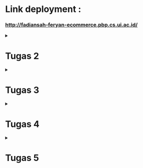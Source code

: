 # Link deployment :

### http://fadiansah-feryan-ecommerce.pbp.cs.ui.ac.id/

<details>
<summary> <h1> Tugas 2 </h1> </summary>

## Pertanyaan 1

### Jelaskan bagaimana cara kamu mengimplementasikan checklist di atas secara step-by-step (bukan hanya sekadar mengikuti tutorial).

Saya pertama menginitialize git repo (tetapi belum disambung dengan repo di github), lalu membuat virtual environment dan menginisialisasi Django project. Saya lalu memenuhi syarat tugas 2 pada bagian - bagian yang berbeda.

## Pertanyaan 2

Buatlah bagan yang berisi request client ke web aplikasi berbasis Django beserta responnya dan jelaskan pada bagan tersebut kaitan antara urls.py, views.py, models.py, dan berkas html

[Bagan](md/images/pbpbagan.png)

## Pertanyaan 3

### Jelaskan fungsi git dalam pengembangan perangkat lunak

Git digunakan untuk melakukan version control dan melihat apa saja yang ditambahkan pada proyek pada timestamp tertentu. Git juga bisa digunakan untuk melakukan rollback ke versi sebelumnya jika ada masalah pada prod.

## Pertanyaan 4

### Menurut Anda, dari semua framework yang ada, mengapa framework Django dijadikan permulaan pembelajaran pengembangan perangkat lunak?

Karena Django pas untuk projek kecil dan memiliki paradigma yang cukup mudah untuk dimengerti.

## Pertanyaan 5

### Mengapa model pada Django disebut sebagai ORM?

Karena model pada Django berfungsi sebagai basis data untuk apa yang akan ditunjukkan kepada end-user dengan template.

</details>

<details>
<summary> <h1> Tugas 3 </h1> </summary>

## Pertanyaan 1

### Jelaskan mengapa kita memerlukan data delivery dalam pengimplementasian sebuah platform?

_Data delivery_ sangat penting dalam implementasi platform untuk memastikan transfer informasi yang akurat dan tepat waktu antara _user_, sistem, dan _service_. Pengiriman data yang efisien juga membuat _user experience_ yang baik dengan memastikan keandalan platform. Tanpa mekanisme pengiriman data yang tepat, fungsi platform bisa terganggu, yang dapat menyebabkan disatisfaksi _user_.

## Pertanyaan 2

### Menurutmu, mana yang lebih baik antara XML dan JSON? Mengapa JSON lebih populer dibandingkan XML?

Saya pribadi lebih menyukai JSON karena dalam pandangan sekilas struktur data dapat dicerna dengan jelas. Saya rasa hal ini juga berpengaruh atas popularitasnya dibanding dengan XML.

## Pertanyaan 3

### Jelaskan fungsi dari method `is_valid()` pada form Django dan mengapa kita membutuhkan method tersebut?

method `is_valid()` dalam form Django digunakan untuk memastikan data dalam field form dapat diterima oleh model yang sudah di deklarasikan. method `is_valid()` diperlukan supaya saat data diberikan ke database tidak ada error yang terjadi.

## Pertanyaan 4

### Mengapa kita membutuhkan `csrf_token` saat membuat form di Django? Apa yang dapat terjadi jika kita tidak menambahkan `csrf_token` pada form Django? Bagaimana hal tersebut dapat dimanfaatkan oleh penyerang?

`csrf_token` pada django digunakan untuk memastikan bahwa semua request pengubahan data datang dari `user` yang benar. Jika tidak menggunakan `csrf_token` pada form, penyerang dapat memberi request yang tidak divalidasi, tetapi diterima sebagai request valid oleh server dan melakukan request tersebut.

## Pertanyaan 5

### Jelaskan bagaimana cara kamu mengimplementasikan checklist di atas secara step-by-step (bukan hanya sekadar mengikuti tutorial).

Pertama, saya membuat file `forms.py` pada `/main` yang berisi bagaimana forms akan terbuat. Kedua, saya membuat 5 fungsi berbeda, yaitu `create_product()`, `show_xml()`, `show_json()`, `show_xml_by_id()`, dan `show_json_by_id`. Ketiga, saya membuat routing pada `main/urls.py` untuk membuat sistem data delivery dapat diakses. Keempat, saya membuat `create_product_entry.html` dan mengubah `main.html` untuk dapat menampilkan form pada website. Kelima, saya mengubah argumen `DIRS` pada `settings.py` menjadi `'DIRS': [BASE_DIR / 'e_commerce/templates']` untuk menunjukkan Django ke template yang benar. Terakhir, saya mengeksekusi migrasi supaya Django mengimplementasi model yang saya buat.

## Postman

### JSON

![JSON](./images/1.png)

### JSON by ID

![JSON by ID](./images/2.png)

### XML

![XML](./images/3.png)

### XML by ID

![XML by ID](./images/4.png)

</details>

<details>
<summary><h1>Tugas 4</h1></summary>

## Pertanyaan 1

### Apa perbedaan antara `HttpResponseRedirect()` dan `redirect()`

`Redirect()` adalah wrapper untuk class `HttpResponseRedirect` sedangkan `HttpResponseRedirect` merupakan class yang berisi informasi yang diperlukan untuk mengarahkan request ke arah yang telah ditetapkan.

## Pertanyaan 2

### Jelaskan cara kerja penghubungan model `Product` dengan `User`

`Product` bisa disambungkan dengan `User` dengan menggunakan key yang sesuai. Key memiliki _identifier_ yang digunakan oleh ORM Django untuk mengidentifikasikan relasi dari sebuah `Product` dengan `User`. Dengan ini, request melewati Django dan memberikan response dimana `User` memiliki `Product`

## Pertanyaan 3

### Apa perbedaan antara _authentication_ dan _authorization_, apakah yang dilakukan saat pengguna login? Jelaskan bagaimana Django mengimplementasikan kedua konsep tersebut.

_Authentication_ adalah proses dimana sistem memeriksa apakah request login yang masuk merupakan `User` yang benar atau bukan. _Authorization_ adalah proses verifikasi hak yang dimiliki oleh `User`.

Django melakukan _Authentication_ dengan langkah - langkah verifikasi yang ditetapkan dalam model seperti `username` dan `password`. Setelah menerima request login, Django memanggil `authenticate()` untuk mengecek validitas info login. Jika valid, objek `User` akan direturn. Jika salah, Django akan memberi return `none`.

Hak yang dimiliki `User` biasanya ditetapkan pada model juga, contohnya seperti _tag_ `is_superuser` atau `is_staff` dari built-in Django. Django juga bisa menetapkan hak `User` dengan dekorator seperti `@login_required` untuk mengharuskan _session_ tersebut sudah login ke sebuah `User` terlebih dahulu.

## Pertanyaan 4

### Bagaimana Django mengingat pengguna yang telah login? Jelaskan kegunaan lain dari cookies dan apakah semua cookies aman digunakan?

Django mengingat pengguna yang login menggunakan `session` dan `cookie`. Saat `User` login, Django membuat `session` di server untuk menyimpan informasi identifikasi `User`. Setiap sesi diberi ID sesi unik, yang disimpan sebagai `cookie` di perangkat `User`. Cookie adalah potongan kecil data yang dikirim oleh server dan disimpan di perangkat `User`. Cookie juga menyimpan ID `session` dalam `cookie` yang disebut sessionid. Django menetapkan ID sesi ini di perangkat `User`, yang memungkinkan server untuk mengaitkan permintaan berikutnya dengan `User` yang sudah diautentikasi.

## Pertanyaan 5

### Jelaskan bagaimana cara kamu mengimplementasikan checklist di atas secara step-by-step (bukan hanya sekadar mengikuti tutorial)

Pertama, saya membuat function `register`, `login_user`, dan `logout_user` dalam `views.py`. Ketiga fungsi tersebut menangani aktifitas pembuatan akun dan keluar masuk akun tersebut. Pada `login_user`, ada blok kode yang menetapkan cookie untuk mengingat status login user. Pada logout juga ada blok kode yang digunakan untuk menghapus cookie tersebut. Untuk menghubungkan `product` dengan `user`, saya menetapkan foreign key pada inisialisasi `product` yang menunjuk ke suatu user. Untuk menunjukkan pengguna yang sedang login dan status cookie, pada `main.html` ada blok kode yang menunjuk ke username user `user.username` dan waktu login terakhir `last_login`.

</details>

<details>
<summary><h1>Tugas 5</h1></summary>

## Pertanyaan 1

### Jika terdapat beberapa CSS selector untuk suatu elemen HTML, jelaskan urutan prioritas pengambilan CSS selector tersebut!

Urutan prioritas penerapan CSS _Styles_ ke elemen HTML ditentukan oleh Level yang ada pada CSS. Level tersebut adalah aturan yang ditetapkan browser pada selector. Jika ada beberapa aturan CSS yang menargetkan elemen yang sama, browser akan menggunakan aturan yang paling rendah spesifik dalam kode.

### Contoh :

### Level paling umum

```css
footer {
  background-color: #1f2937;
  color: white;
  padding: 1rem;
  text-align: center;
}
```

### Level tengah

```css
.hover-text {
  position: relative;
  display: block;
}
```

### Level rendah

```css
#header {
  color: black;
}
```

### Level paling rendah

```css
    <div id="welcome-message"
      class="fixed inset-0 flex items-center justify-center bg-white bg-opacity-5">
      <h1 class="text-6xl font-bold text-white">
        Welcome, {{ user.username }}
      </h1>
    </div>
```

Selector yang levelnya paling rendah yang ada mengambil prioritas aturan _styling_

## Pertanyaan 2

### Mengapa responsive design menjadi konsep yang penting dalam pengembangan aplikasi web? Berikan contoh aplikasi yang sudah dan belum menerapkan responsive design!

_Responsive design _ adalah konsep penting dalam _website development_ karena _Responsive design_ memastikan bahwa situs web dan aplikasi memberikan pengalaman pengguna yang nyaman pada perangkat dan ukuran layar yang beragam. Dengan banyaknya tipe perangkat beda yang digunakan untuk mengakses web—seperti ponsel pintar, tablet, laptop, dan desktop, sangat penting untuk memastikan bahwa situs web beradaptasi dan berfungsi dengan baik, mengikuti _viewport_ perangkat.

## Contoh website yang menerapkan responsive web design : Twitter

### Desktop

![Twitter Desktop](md/images/twitterdesktop.png)

### Small Viewport

![Twitter Small Viewport](md/images/twittersmallviewport.png)

## Contoh website yang tidak menerapkan responsive web design : PWS :(

### Desktop

![PWS Desktop](md/images/pwsdesktop.png)

### Small Viewport

![PWS Small Viewport](md/images/pwssmallviewport.png)

## Pertanyaan 3

### Jelaskan perbedaan antara margin, border, dan padding, serta cara untuk mengimplementasikan ketiga hal tersebut

Margin, border, dan padding merupakan konsep utama dalam CSS yang digunakan untuk menentukan ruang di sekitar dan di dalam elemen HTML. Nama - nama tersebut merupakan bagian dari _box model_ yang menjelaskan bagaimana elemen-elemen ditata secara visual pada halaman. Margin menentukan aturan styling jarak luar minimal antara satu elemen dan elemen lain. Border menentukan aturan styling area di antara margin dan padding.
padding menentukan aturan styling di antara dalam elemen dan border.

### Margin

````css
.box {
  margin: 20px; /*Menambahkan margin sebesar 20 pixel di semua arah*/
  mt: 28px; /*Menambahkan margin sebesar 28 pixel di atas elemen*/
}
```css .box {
  border: 2px solid black; /* Menambahkan border hitam sebesar 2 pixel ke elemen*/
  border-right: 3px dotted blue; /* Menambahkan border putus - putus biru sebesar 3 pixel ke kanan elemen*/
}
````

```css
.box {
  padding: 20px; /*Menambahkan padding sebesar 20 pixel ke dalam elemen*/
  padding-left: 25px; /*Menambahkan padding sebesar 25 pixel ke kiri dalam elemen*/
}
```

### Border

## Pertanyaan 4

### Jelaskan konsep flex box dan grid layout beserta kegunaannya

Flexbox adalah _layout model_ CSS yang dirancang untuk membuat layout yang mendistribusikan ruang secara dinamis dan menata item dalam tempat yang fleksibel. _Layout model_ ini sangat berguna untuk layout yang elemen-elemennya perlu ditata dalam kaitannya satu sama lain dalam satu sumbu _alignment_ (seperti dalam kolom atau baris). Flexbox menyederhanakan proses pembuatan layout yang fleksibel dan responsif tanpa menggunakan float atau posisi yang kompleks.

## Pertanyaan 5

### Jelaskan bagaimana cara kamu mengimplementasikan checklist di atas secara step-by-step (bukan hanya sekadar mengikuti tutorial)

Untuk `login.html` dan `register.html` saya menggunakan design yang mirip dan tidak mengimplementasikan `navbar.html` karena saya rasa navbar tidak akan digunakan oleh user yang belum login.

### _Class tag general yang digunakan untuk login dan register_

```html
<div class="flex items-center justify-center min-h-screen bg-gray-800">
  <div class="w-full max-w-md p-6 bg-gray-700 rounded-lg shadow-md"></div>
</div>
```

Untuk tambah produk sendiri saya menggunakan class container untuk basis penataannya

### _Class tag pada elemen container penambahan produk_

```html
<div id="main-entry-content" class="container mx-auto mt-28">
  <h1 class="text-4xl font-bold text-white text-center mb-8 mt-10">
    Create New Product
  </h1>
  <div class="bg-gray-900 p-6 rounded-lg shadow-lg max-w-lg mx-auto"></div>
</div>
```

Untuk situasi saat belum ada item yang ditambahkan saya menggunakan argumen `if not product entries` untuk mengecek apakah sudah ada item atau tidak. Untuk image nya sendiri saya menggunakan tag `static` Django.

### _Implementasi pengecekan jika item kosong_

```html
<div class="mt-28">
  {% if not product_entries %}
  <div
    id="empty-entry-content"
    class="flex flex-col items-center justify-center min-h-screen space-y-4 hidden"
  >
    <img
      src="{% static 'images/mokoudissapointed.png' %}"
      alt="Empty"
      class="mb-4"
      style="max-width: 60%; height: auto;"
    />
    <div
      id="main-content"
      class="flex flex-col hidden text-gray-300 items-center justify-center"
    >
      <div class="flex flex-col justify-center items-center">
        <p class="text-sm text-center text-gray-300">No items (┬┬﹏┬┬)</p>
        <a
          href="{% url 'main:create_product' %}"
          class="font-medium text-indigo-200 hover:text-indigo-300"
        >
          Add some here!
        </a>
      </div>
      <div>
        <footer>
          <h5>Last login session: {{ last_login }}</h5>
        </footer>
      </div>
    </div>
  </div>
</div>
```

Untuk atribut item saya menggunakan `card.html` yang berisi atribut suatu produk dan disusun menggunakan tag `<p>`. Spesial untuk melihat attribute field `effects` pada card, saya menggunakan properti `onhover` jadi hanya akan muncul saat cursor di atas elemen card tersebut

### _Blok kode card.html_

```html
<!-- card.html -->
<div class="bg-gray-900 rounded-lg p-4 hover:bg-gray-700">
  <a
    href="{% url 'main:edit_product' product_entry.id %}"
    class="hover-text"
    data-hover-text="{{ product_entry.effects }}"
  >
    <h2 class="text-xl font-bold text-white">{{ product_entry.name }}</h2>
    <p class="text-gray-400">{{ product_entry.description }}</p>
    <p class="text-gray-400">${{ product_entry.price }}</p>
  </a>
  <!-- Delete button -->
  <form
    method="POST"
    action="{% url 'main:delete_product' product_entry.id %}"
    class="mt-2"
  >
    {% csrf_token %}
    <button type="submit" class="text-red-500 hover:text-red-700">
      Delete
    </button>
  </form>
</div>
```

### _Tampilan elemen_

![Item when not hovered](md/images/itemjuan.png)

### _Tampilan elemen saat di hover_

![Item when hovered](md/images/itemjuanonhover.png)

Bisa dilihat juga saya membuat seluruh area `card` menjadi tombol untuk mengedit item tersebut. Saya juga menaruh tombol delete di bagian bawah card.

Dalam kasus implementasi `navbar.html`, saya menggunakan spesifikasi untuk membedakan viewport kecil dan viewport besar dan menggunakan sedikit script untuk mengubah class tag pad menu. Untuk implementasi pada page berbeda saya menggunakan tag `{% include 'navbar.html' %}` untuk menampilkannya pada page yang diinginkan.

## _Blok kode spesifikasi viewport_

```html
<div class="max-w-7xl mx-auto px-2 sm:px-6 lg:px-8">
  <div class="relative flex items-center justify-between h-16">
    <!-- Mobile Button on small screens -->
    <div class="absolute inset-y-0 left-0 flex items-center sm:hidden">
      <button
        id="menu-button"
        class="inline-flex items-center justify-center p-2 rounded-md text-gray-400 hover:text-white hover:bg-gray-700 focus:outline-none focus:ring-2 focus:ring-inset focus:ring-white"
      >
        <svg
          class="block h-6 w-6"
          fill="none"
          viewBox="0 0 24 24"
          stroke="currentColor"
        >
          <path
            stroke-linecap="round"
            stroke-linejoin="round"
            stroke-width="2"
            d="M4 6h16M4 12h16m-7 6h7"
          />
        </svg>
      </button>
    </div>
  </div>
</div>
```

dan

```html
<div id="mobile-menu" class="hidden sm:hidden">
  <div class="px-2 pt-2 pb-3 space-y-1">
    <a
      href="{% url 'main:show_main' %}"
      class="text-gray-300 hover:bg-gray-700 hover:text-white block px-3 py-2 rounded-md text-base font-medium"
      >Home</a
    >
    <a
      href="{% url 'main:show_main' %}"
      class="text-gray-300 hover:bg-gray-700 hover:text-white block px-3 py-2 rounded-md text-base font-medium"
      >Products</a
    >
    <button
      class="text-gray-300 hover:bg-gray-700 hover:text-white block px-3 py-2 rounded-md text-base font-medium w-full text-left"
    >
      Categories
    </button>
    <button
      class="text-gray-300 hover:bg-gray-700 hover:text-white block px-3 py-2 rounded-md text-base font-medium w-full text-left"
    >
      Cart
    </button>
  </div>
</div>
```

<details>
<summary><h1>Tugas 6</h1></summary>

## Pertanyaan 1

### Jelaskan manfaat dari penggunaan JavaScript dalam pengembangan aplikasi web!

Dengan JavaScript, _developer_ dapat mengimplementasikan elemen yang dinamis tanpa harus memperbarui halaman. Selain itu, pengolahan data juga dapat dilakukan di sisi _client_ supaya tidak sangat membebankan server.

## Pertanyaan 2

### Jelaskan fungsi dari penggunaan await ketika kita menggunakan fetch()! Apa yang akan terjadi jika kita tidak menggunakan await?

Fungsi `await` saat melakukan `fetch()` adalah untuk menunggu hasil dari `fetch()` sebelum eksekusi kode dilanjutkan, hal ini membuat kode lebih terbaca. Jika `await` tidak digunakan, kode akan tetap berjalan tanpa menunggu proses `fetch()` selesai. Hal ini menyebabkan penerimaan data yang belum komplit sehingga data tersebut tidak bisa digunakan.

## Pertanyaan 3

### Mengapa kita perlu menggunakan decorator csrf_exempt pada view yang akan digunakan untuk AJAX POST?

Kita perlu menggunakan `@csrf_exempt` pada view yang digunakan untuk AJAX POST karena Django menggunakan CSRF token sebagai _cybersecurity measure_. Dengan menggunakan `@csrf_exempt`, kita memberitahu Django untuk tidak memeriksa CSRF token pada view tersebut, sehingga request AJAX bisa diproses tanpa masalah.

## Pertanyaan 4

### Pada tutorial PBP minggu ini, pembersihan data input pengguna dilakukan di belakang (backend) juga. Mengapa hal tersebut tidak dilakukan di frontend saja?

Karena jika hanya dilakukan di frontend, _cyberattack_ yang dilakukan di belakang frontend masih dapat mengeksploitasi backend yang tidak diamankan. Dengan melakukan sanitasi di _backend_ serangan dapat ditangkal dengan benar.

## Pertanyaan 5

### Jelaskan bagaimana cara kamu mengimplementasikan checklist di atas secara step-by-step (bukan hanya sekadar mengikuti tutorial)!

Pertama, saya mengubah kode pada `cards.html` sehingga mendukung AJAX `GET` dengan `data-id` id produk.

```html
    <a href="#" class="ajax-get-link" data-id="{{ product_entry.id }}">
        <div class="hover-text" data-hover-text="{{ product_entry.effects }}">
            <h2 class="text-xl font-bold text-white">{{ product_entry.name }}</h2>
            <p class="text-gray-400">{{ product_entry.description }}</p>
            <p class="text-gray-400">${{ product_entry.price }}</p>
        </a>
```

Untuk memastikan bahwa produk yang ditampilkan adalah milik user yang sedang logged in, saya menggunakan `Product.objects.filter(user=request.user)`

```python
def show_main(request):
    product_entries = Product.objects.filter(user=request.user)
    login_success = request.session.pop("login_success", False)
    context = {
        "user": request.user,
        "product_entries": product_entries,
        "last_login": request.COOKIES.get("last_login"),
        "login_success": login_success,
    }
    return render(request, "main.html", context)
```

Untuk handling modal, saya menggunakan class modal pada tailwind.

```html
<div id="addProductModal" class="modal">
  <div class="modal-content">
    <h2 class="text-2xl font-bold text-white mb-4">Add New Product</h2>
    <form
      id="addProductForm"
      method="POST"
      action="{% url 'main:create_ajax' %}"
    ></form>
  </div>
</div>
```

```html
<div id="editProductModal" class="modal">
  <div class="modal-content">
    <div id="editProductContent"></div>
  </div>
</div>
```

dan JavaScript untuk handling penutupan modal

````js
$(document).ready(function () {
    const addModal = $('#addProductModal');
    const addProductForm = $('#addProductForm');


    $('#openModalBtn').click(function () {
        addModal.show();
    });

    // Close modal when clicking outside of the modal content
    $(window).click(function (event) {
        if (event.target === addModal[0]) {
            addModal.hide();
        }
    });


    addProductForm.submit(function (e) {
        e.preventDefault();

        $.ajax({
            url: addProductForm.attr('action'),
            type: 'POST',
            data: addProductForm.serialize(),
            headers: { 'X-Requested-With': 'XMLHttpRequest' },
            success: function (response) {
                if (response.status === 'success') {
                    location.reload();  // Reload the page
                } else {
                    alert('Error: ' + response.message);
                }
            },
            error: function (xhr, errmsg, err) {
                console.log(xhr.status + ': ' + xhr.responseText);
                alert('Error occurred. Please try again.');
            }
        });
    });

      /// edit product AJAX
      $(document).ready(function () {
        const editModal = $('#editProductModal');
        const editProductContent = $('#editProductContent');


        $(document).on('click', '.ajax-get-link', function (e) {
            e.preventDefault();
            const productId = $(this).data('id');
            const url = `/edit/${productId}/`;

            $.ajax({
                url: url,
                type: 'GET',
                headers: { 'X-Requested-With': 'XMLHttpRequest' },
                success: function (response) {
                    editProductContent.html(response.html);
                    editModal.show();
                },
                error: function (xhr, errmsg, err) {
                    console.log(xhr.status + ': ' + xhr.responseText);
                    alert('Error occurred. Please try again.');
                }
            });
        });

        $(window).click(function (event) {
            if (event.target === editModal[0]) {
                editModal.hide();
            }
        });
    });
    ```
````

Untuk fungsi view baru dan path saya menambahkan kode berikut

```py
@require_POST
def create_product_ajax(request):
    form = ProductEntry(request.POST)
    if form.is_valid():
        product_entry = form.save(commit=False)
        product_entry.user = request.user
        product_entry.name = strip_tags(form.cleaned_data['name'])
        product_entry.description = strip_tags(form.cleaned_data['description'])
        product_entry.effects = strip_tags(form.cleaned_data['effects'])
        product_entry.save()

        return JsonResponse({'status': 'success'})
    return JsonResponse({'status': 'error', 'message': 'Invalid form data'})
```

````py
    path('create-ajax/', create_product_ajax, name='create_ajax'),
    ```
````

dan untuk refresh asinkronus saya menggunakan kode ini yang melakukan refresh setiap 30 detik.

```js
async function asyncRefresh() {
  try {
    // Fetch full page content
    const response = await fetch(window.location.href, {
      method: "GET",
      headers: {
        "X-Requested-With": "XMLHttpRequest",
      },
    });

    if (!response.ok) {
      throw new Error("Network response was not ok");
    }

    const html = await response.text();
    const parser = new DOMParser();
    const doc = parser.parseFromString(html, "text/html");
    const newContent = doc.querySelector("#main-content").innerHTML;

    // Replace old content with the new content
    document.querySelector("#main-content").innerHTML = newContent;
  } catch (error) {
    console.error("Error refreshing content:", error);
  }
}

setInterval(asyncRefresh, 30000);
```

